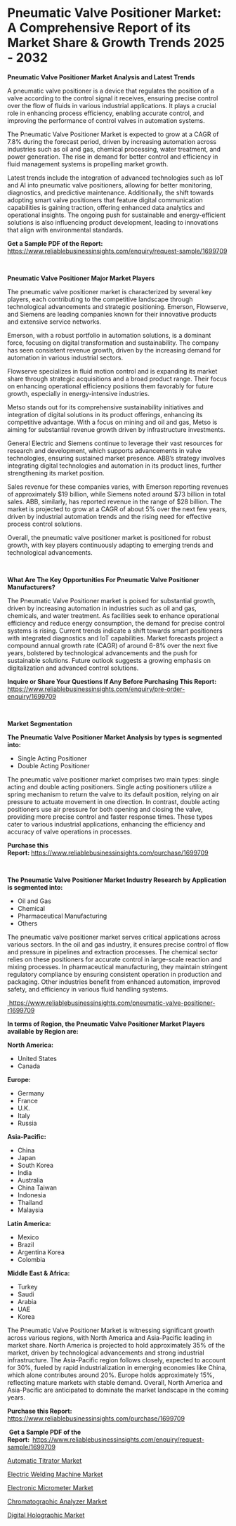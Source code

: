 <p><h1>Pneumatic Valve Positioner Market: A Comprehensive Report of its Market Share & Growth Trends 2025 - 2032</h1></p><p><strong>Pneumatic Valve Positioner Market Analysis and Latest Trends</strong></p>
<p><p>A pneumatic valve positioner is a device that regulates the position of a valve according to the control signal it receives, ensuring precise control over the flow of fluids in various industrial applications. It plays a crucial role in enhancing process efficiency, enabling accurate control, and improving the performance of control valves in automation systems.</p><p>The Pneumatic Valve Positioner Market is expected to grow at a CAGR of 7.8% during the forecast period, driven by increasing automation across industries such as oil and gas, chemical processing, water treatment, and power generation. The rise in demand for better control and efficiency in fluid management systems is propelling market growth. </p><p>Latest trends include the integration of advanced technologies such as IoT and AI into pneumatic valve positioners, allowing for better monitoring, diagnostics, and predictive maintenance. Additionally, the shift towards adopting smart valve positioners that feature digital communication capabilities is gaining traction, offering enhanced data analytics and operational insights. The ongoing push for sustainable and energy-efficient solutions is also influencing product development, leading to innovations that align with environmental standards.</p></p>
<p><strong>Get a Sample PDF of the Report:&nbsp;</strong> <a href="https://www.reliablebusinessinsights.com/enquiry/request-sample/1699709?utm_campaign=100&utm_medium=2&utm_source=Github&utm_content=ia&utm_term=16022025&utm_id=pneumatic-valve-positioner">https://www.reliablebusinessinsights.com/enquiry/request-sample/1699709</a></p>
<p>&nbsp;</p>
<p><strong>Pneumatic Valve Positioner Major Market Players</strong></p>
<p><p>The pneumatic valve positioner market is characterized by several key players, each contributing to the competitive landscape through technological advancements and strategic positioning. Emerson, Flowserve, and Siemens are leading companies known for their innovative products and extensive service networks.</p><p>Emerson, with a robust portfolio in automation solutions, is a dominant force, focusing on digital transformation and sustainability. The company has seen consistent revenue growth, driven by the increasing demand for automation in various industrial sectors.</p><p>Flowserve specializes in fluid motion control and is expanding its market share through strategic acquisitions and a broad product range. Their focus on enhancing operational efficiency positions them favorably for future growth, especially in energy-intensive industries.</p><p>Metso stands out for its comprehensive sustainability initiatives and integration of digital solutions in its product offerings, enhancing its competitive advantage. With a focus on mining and oil and gas, Metso is aiming for substantial revenue growth driven by infrastructure investments.</p><p>General Electric and Siemens continue to leverage their vast resources for research and development, which supports advancements in valve technologies, ensuring sustained market presence. ABB’s strategy involves integrating digital technologies and automation in its product lines, further strengthening its market position.</p><p>Sales revenue for these companies varies, with Emerson reporting revenues of approximately $19 billion, while Siemens noted around $73 billion in total sales. ABB, similarly, has reported revenue in the range of $28 billion. The market is projected to grow at a CAGR of about 5% over the next few years, driven by industrial automation trends and the rising need for effective process control solutions.</p><p>Overall, the pneumatic valve positioner market is positioned for robust growth, with key players continuously adapting to emerging trends and technological advancements.</p></p>
<p>&nbsp;</p>
<p><strong>What Are The Key Opportunities For Pneumatic Valve Positioner Manufacturers?</strong></p>
<p><p>The Pneumatic Valve Positioner market is poised for substantial growth, driven by increasing automation in industries such as oil and gas, chemicals, and water treatment. As facilities seek to enhance operational efficiency and reduce energy consumption, the demand for precise control systems is rising. Current trends indicate a shift towards smart positioners with integrated diagnostics and IoT capabilities. Market forecasts project a compound annual growth rate (CAGR) of around 6-8% over the next five years, bolstered by technological advancements and the push for sustainable solutions. Future outlook suggests a growing emphasis on digitalization and advanced control solutions.</p></p>
<p><strong>Inquire or Share Your Questions If Any Before Purchasing This Report:</strong> <a href="https://www.reliablebusinessinsights.com/enquiry/pre-order-enquiry/1699709?utm_campaign=100&utm_medium=2&utm_source=Github&utm_content=ia&utm_term=16022025&utm_id=pneumatic-valve-positioner">https://www.reliablebusinessinsights.com/enquiry/pre-order-enquiry/1699709</a></p>
<p>&nbsp;</p>
<p><strong>Market Segmentation</strong></p>
<p><strong>The Pneumatic Valve Positioner Market Analysis by types is segmented into:</strong></p>
<p><ul><li>Single Acting Positioner</li><li>Double Acting Positioner</li></ul></p>
<p><p>The pneumatic valve positioner market comprises two main types: single acting and double acting positioners. Single acting positioners utilize a spring mechanism to return the valve to its default position, relying on air pressure to actuate movement in one direction. In contrast, double acting positioners use air pressure for both opening and closing the valve, providing more precise control and faster response times. These types cater to various industrial applications, enhancing the efficiency and accuracy of valve operations in processes.</p></p>
<p><strong>Purchase this Report:&nbsp;</strong><a href="https://www.reliablebusinessinsights.com/purchase/1699709?utm_campaign=100&utm_medium=2&utm_source=Github&utm_content=ia&utm_term=16022025&utm_id=pneumatic-valve-positioner">https://www.reliablebusinessinsights.com/purchase/1699709</a></p>
<p>&nbsp;</p>
<p><strong>The Pneumatic Valve Positioner Market Industry Research by Application is segmented into:</strong></p>
<p><ul><li>Oil and Gas</li><li>Chemical</li><li>Pharmaceutical Manufacturing</li><li>Others</li></ul></p>
<p><p>The pneumatic valve positioner market serves critical applications across various sectors. In the oil and gas industry, it ensures precise control of flow and pressure in pipelines and extraction processes. The chemical sector relies on these positioners for accurate control in large-scale reaction and mixing processes. In pharmaceutical manufacturing, they maintain stringent regulatory compliance by ensuring consistent operation in production and packaging. Other industries benefit from enhanced automation, improved safety, and efficiency in various fluid handling systems.</p></p>
<p><a href="https://www.reliablebusinessinsights.com/pneumatic-valve-positioner-r1699709?utm_campaign=100&utm_medium=2&utm_source=Github&utm_content=ia&utm_term=16022025&utm_id=pneumatic-valve-positioner">&nbsp;https://www.reliablebusinessinsights.com/pneumatic-valve-positioner-r1699709</a></p>
<p><strong>In terms of Region, the Pneumatic Valve Positioner Market Players available by Region are:</strong></p>
<p>
    <p> <strong> North America: </strong>
        <ul>
            <li>United States</li>
            <li>Canada</li>
        </ul>
        </p> 
    <p> <strong> Europe: </strong>
        <ul>
            <li>Germany</li>
            <li>France</li>
            <li>U.K.</li>
            <li>Italy</li>
            <li>Russia</li>
        </ul>
        </p> 
    <p> <strong> Asia-Pacific: </strong>
        <ul>
            <li>China</li>
            <li>Japan</li>
            <li>South Korea</li>
            <li>India</li>
            <li>Australia</li>
            <li>China Taiwan</li>
            <li>Indonesia</li>
            <li>Thailand</li>
            <li>Malaysia</li>
        </ul>
        </p> 
    <p> <strong> Latin America: </strong>
        <ul>
            <li>Mexico</li>
            <li>Brazil</li>
            <li>Argentina Korea</li>
            <li>Colombia</li>
        </ul>
        </p> 
    <p> <strong> Middle East & Africa: </strong>
        <ul>
            <li>Turkey</li>
            <li>Saudi</li>
            <li>Arabia</li>
            <li>UAE</li>
            <li>Korea</li>
        </ul>
    </p>
    </p>
<p><p>The Pneumatic Valve Positioner Market is witnessing significant growth across various regions, with North America and Asia-Pacific leading in market share. North America is projected to hold approximately 35% of the market, driven by technological advancements and strong industrial infrastructure. The Asia-Pacific region follows closely, expected to account for 30%, fueled by rapid industrialization in emerging economies like China, which alone contributes around 20%. Europe holds approximately 15%, reflecting mature markets with stable demand. Overall, North America and Asia-Pacific are anticipated to dominate the market landscape in the coming years.</p></p>
<p><strong>Purchase this Report: </strong><a href="https://www.reliablebusinessinsights.com/purchase/1699709?utm_campaign=100&utm_medium=2&utm_source=Github&utm_content=ia&utm_term=16022025&utm_id=pneumatic-valve-positioner">https://www.reliablebusinessinsights.com/purchase/1699709</a></p>
<p>&nbsp;<strong>Get a Sample PDF of the Report:&nbsp;&nbsp;</strong><a href="https://www.reliablebusinessinsights.com/enquiry/request-sample/1699709?utm_campaign=100&utm_medium=2&utm_source=Github&utm_content=ia&utm_term=16022025&utm_id=pneumatic-valve-positioner">https://www.reliablebusinessinsights.com/enquiry/request-sample/1699709</a></p>
<p><strong></strong></p>
<p><p><a href="https://github.com/ijffseandy/Market-Research-Report-List-1/blob/main/automatic-titrator-market.md?utm_campaign=100&utm_medium=2&utm_source=Github&utm_content=ia&utm_term=16022025&utm_id=pneumatic-valve-positioner">Automatic Titrator Market</a></p><p><a href="https://github.com/daphnyvashdi/Market-Research-Report-List-1/blob/main/electric-welding-machine-market.md?utm_campaign=100&utm_medium=2&utm_source=Github&utm_content=ia&utm_term=16022025&utm_id=pneumatic-valve-positioner">Electric Welding Machine Market</a></p><p><a href="https://github.com/mupumafrhad/Market-Research-Report-List-1/blob/main/electronic-micrometer-market.md?utm_campaign=100&utm_medium=2&utm_source=Github&utm_content=ia&utm_term=16022025&utm_id=pneumatic-valve-positioner">Electronic Micrometer Market</a></p><p><a href="https://github.com/sderolza/Market-Research-Report-List-1/blob/main/chromatographic-analyzer-market.md?utm_campaign=100&utm_medium=2&utm_source=Github&utm_content=ia&utm_term=16022025&utm_id=pneumatic-valve-positioner">Chromatographic Analyzer Market</a></p><p><a href="https://github.com/giblydirani3/Market-Research-Report-List-1/blob/main/digital-holographic-market.md?utm_campaign=100&utm_medium=2&utm_source=Github&utm_content=ia&utm_term=16022025&utm_id=pneumatic-valve-positioner">Digital Holographic Market</a></p></p>